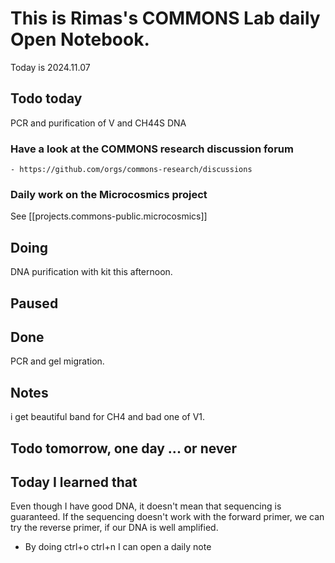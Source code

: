 


# This is Rimas's COMMONS Lab daily Open Notebook.

Today is 2024.11.07

## Todo today
PCR and purification of V and CH44S DNA 

### Have a look at the COMMONS research discussion forum
    - https://github.com/orgs/commons-research/discussions

### Daily work on the Microcosmics project 

See [[projects.commons-public.microcosmics]]


###


###

## Doing
DNA purification with kit this afternoon.

## Paused

## Done
PCR and gel migration.

## Notes
i get beautiful band for CH4 and bad one of V1. 

## Todo tomorrow, one day ... or never 



###
###


## Today I learned that
Even though I have good DNA, it doesn't mean that sequencing is guaranteed. 
If the sequencing doesn't work with the forward primer, we can try the reverse primer, if our DNA is well amplified. 

- By doing ctrl+o ctrl+n I can open a daily note 